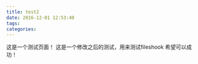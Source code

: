 ```yaml
---
title: test2
date: 2016-12-01 12:53:40
tags:
categories:
---
```

这是一个测试页面！
这是一个修改之后的测试，用来测试fileshook
希望可以成功！